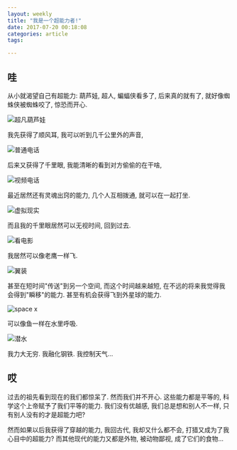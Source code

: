 ```yaml
---
layout: weekly
title: "我是一个超能力者!"
date: 2017-07-20 00:18:08
categories: article
tags:

---
```


## 哇

从小就渴望自己有超能力: 葫芦娃, 超人, 蝙蝠侠看多了, 后来真的就有了, 就好像蜘蛛侠被蜘蛛咬了, 惊恐而开心.

![超凡葫芦娃](https://upload-images.jianshu.io/upload_images/1286586-83b26a835b7cb31f.png?imageMogr2/auto-orient/strip%7CimageView2/2/w/1240)

我先获得了顺风耳, 我可以听到几千公里外的声音, 

![普通电话](https://upload-images.jianshu.io/upload_images/1286586-556dd4e8488d99ff.png?imageMogr2/auto-orient/strip%7CimageView2/2/w/1240)

后来又获得了千里眼, 我能清晰的看到对方偷偷的在干啥,

![视频电话](https://upload-images.jianshu.io/upload_images/1286586-a38625c5a8556a0f.png?imageMogr2/auto-orient/strip%7CimageView2/2/w/1240)

最近居然还有灵魂出窍的能力, 几个人互相拨通, 就可以在一起打坐.

![虚拟现实](https://upload-images.jianshu.io/upload_images/1286586-eeda7246717f6d79.png?imageMogr2/auto-orient/strip%7CimageView2/2/w/1240)

而且我的千里眼居然可以无视时间, 回到过去.

![看电影](https://upload-images.jianshu.io/upload_images/1286586-f8188cb717e9a9bc.png?imageMogr2/auto-orient/strip%7CimageView2/2/w/1240)

我居然可以像老鹰一样飞.

![翼装](https://upload-images.jianshu.io/upload_images/1286586-5ef255b77cc7ed16.png?imageMogr2/auto-orient/strip%7CimageView2/2/w/1240)

甚至在短时间"传送"到另一个空间, 而这个时间越来越短, 在不远的将来我觉得我会得到"瞬移"的能力. 甚至有机会获得飞到外星球的能力.

![space x](https://upload-images.jianshu.io/upload_images/1286586-533cb30b2117d198.png?imageMogr2/auto-orient/strip%7CimageView2/2/w/1240)

可以像鱼一样在水里呼吸.

![潜水](https://upload-images.jianshu.io/upload_images/1286586-030238cfb48ee6fd.png?imageMogr2/auto-orient/strip%7CimageView2/2/w/1240)

我力大无穷. 我融化钢铁. 我控制天气...

## 哎

过去的祖先看到现在的我们都惊呆了. 然而我们并不开心. 这些能力都是平等的, 科学这个上帝赋予了我们平等的能力. 我们没有优越感, 我们总是想和别人不一样, 只有别人没有的才是超能力吧? 

然而如果以后我获得了穿越的能力, 我回古代, 我却又什么都不会, 打猎又成为了我心目中的超能力? 而其他现代的能力又都是外物, 被动物鄙视, 成了它们的食物...


